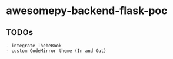 # awesomepy-backend-flask-poc

## TODOs

    - integrate ThebeBook
    - custom CodeMirror theme (In and Out)